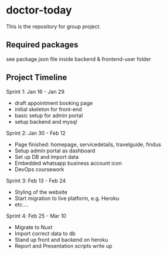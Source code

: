 # doctor-today
This is the repository for group project.

## Required packages
  see package.json file inside backend & frontend-user folder

## Project Timeline
  Sprint 1: Jan 16 - Jan 29
  - draft appointment booking page
  - initial skeleton for front-end
  - basic setup for admin portal
  - setup backend and mysql

  Sprint 2: Jan 30 - Feb 12
  - Page finished: homepage, servicedetails, travelguide, findus
  - Setup admin portal as dashboard
  - Set up DB and import data
  - Embedded whatsapp business account icon
  - DevOps coursework

  Sprint 3: Feb 13 - Feb 24
  - Styling of the website
  - Start migration to live platform, e.g. Heroku
  - etc....

  Sprint 4: Feb 25 - Mar 10
  - Migrate to Nuxt
  - Import correct data to db
  - Stand up front and backend on heroku
  - Report and Presentation scripts write up

